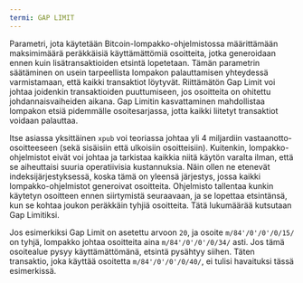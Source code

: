 ```yaml
---
termi: GAP LIMIT
---
```


Parametri, jota käytetään Bitcoin-lompakko-ohjelmistossa määrittämään maksimimäärä peräkkäisiä käyttämättömiä osoitteita, jotka generoidaan ennen kuin lisätransaktioiden etsintä lopetetaan. Tämän parametrin säätäminen on usein tarpeellista lompakon palauttamisen yhteydessä varmistamaan, että kaikki transaktiot löytyvät. Riittämätön Gap Limit voi johtaa joidenkin transaktioiden puuttumiseen, jos osoitteita on ohitettu johdannaisvaiheiden aikana. Gap Limitin kasvattaminen mahdollistaa lompakon etsiä pidemmälle osoitesarjassa, jotta kaikki liitetyt transaktiot voidaan palauttaa.

Itse asiassa yksittäinen `xpub` voi teoriassa johtaa yli 4 miljardiin vastaanotto-osoitteeseen (sekä sisäisiin että ulkoisiin osoitteisiin). Kuitenkin, lompakko-ohjelmistot eivät voi johtaa ja tarkistaa kaikkia niitä käytön varalta ilman, että se aiheuttaisi suuria operatiivisia kustannuksia. Näin ollen ne etenevät indeksijärjestyksessä, koska tämä on yleensä järjestys, jossa kaikki lompakko-ohjelmistot generoivat osoitteita. Ohjelmisto tallentaa kunkin käytetyn osoitteen ennen siirtymistä seuraavaan, ja se lopettaa etsintänsä, kun se kohtaa joukon peräkkäin tyhjiä osoitteita. Tätä lukumäärää kutsutaan Gap Limitiksi.

Jos esimerkiksi Gap Limit on asetettu arvoon `20`, ja osoite `m/84'/0'/0'/0/15/` on tyhjä, lompakko johtaa osoitteita aina `m/84'/0'/0'/0/34/` asti. Jos tämä osoitealue pysyy käyttämättömänä, etsintä pysähtyy siihen. Täten transaktio, joka käyttää osoitetta `m/84'/0'/0'/0/40/`, ei tulisi havaituksi tässä esimerkissä.